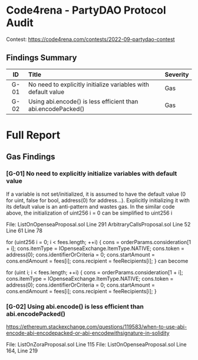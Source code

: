 # Code4rena - PartyDAO Protocol Audit

Contest: https://code4rena.com/contests/2022-09-partydao-contest

## Findings Summary

|  ID  | Title                                                         | Severity |
| :--: | :------------------------------------------------------------ | :------- |
| G-01 | No need to explicitly initialize variables with default value | Gas      |
| G-02 | Using abi.encode() is less efficient than abi.encodePacked()  | Gas      |

# Full Report

## Gas Findings

### [G-01] No need to explicitly initialize variables with default value

If a variable is not set/initialized, it is assumed to have the default value (0 for uint, false for bool, address(0) for address…). Explicitly initializing it with its default value is an anti-pattern and wastes gas. In the similar code above, the initialization of uint256 i = 0 can be simplified to uint256 i

File: ListOnOpenseaProposal.sol Line 291 ArbitraryCallsProposal.sol Line 52 Line 61 Line 78

for (uint256 i = 0; i < fees.length; ++i) {
cons = orderParams.consideration[1 + i];
cons.itemType = IOpenseaExchange.ItemType.NATIVE;
cons.token = address(0);
cons.identifierOrCriteria = 0;
cons.startAmount = cons.endAmount = fees[i];
cons.recipient = feeRecipients[i];
}
can become

for (uint i; i < fees.length; ++i) {
cons = orderParams.consideration[1 + i];
cons.itemType = IOpenseaExchange.ItemType.NATIVE;
cons.token = address(0);
cons.identifierOrCriteria = 0;
cons.startAmount = cons.endAmount = fees[i];
cons.recipient = feeRecipients[i];
}

### [G-02] Using abi.encode() is less efficient than abi.encodePacked()

https://ethereum.stackexchange.com/questions/119583/when-to-use-abi-encode-abi-encodepacked-or-abi-encodewithsignature-in-solidity

File: ListOnZoraProposal.sol Line 115 File: ListOnOpenseaProposal.sol Line 164, Line 219
